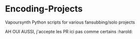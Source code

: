 # Encoding-Projects
Vapoursynth Python scripts for various fansubbing/solo projects

AH OUI AUSSI, j'accepte les PR ici pas comme certains :harold:
